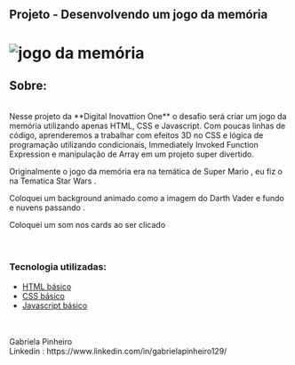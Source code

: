 ## Projeto - Desenvolvendo um jogo da memória 

<h1>
    <img src="https://i.ibb.co/PtXC9tZ/DIO-Jogo-da-memoria.png" alt="jogo da memória" border="0">

</h1>
 

## Sobre: 
<br>
Nesse projeto da **Digital Inovattion One** o desafio será criar um jogo da memória utilizando apenas HTML, CSS e Javascript. Com poucas linhas de código, aprenderemos a trabalhar com efeitos 3D no CSS e lógica de programação utilizando condicionais, Immediately Invoked Function Expression e manipulação de Array em um projeto super divertido.
 
Originalmente o jogo da memória era na temática de Super Mario , eu fiz o na Tematica Star Wars . 
 
Coloquei um background animado como a imagem do Darth Vader e fundo e nuvens passando  .
  
Coloquei um som nos cards ao ser clicado 
<br>
<br>
<br>
###  Tecnologia utilizadas:

* [HTML básico](https://www.w3schools.com/html/)
* [CSS básico](https://developer.mozilla.org/pt-BR/docs/Web/CSS)
* [Javascript básico](https://developer.mozilla.org/pt-BR/docs/Web/JavaScript)

<br>
<br>
Gabriela Pinheiro <br>
Linkedin :  https://www.linkedin.com/in/gabrielapinheiro129/ <br>